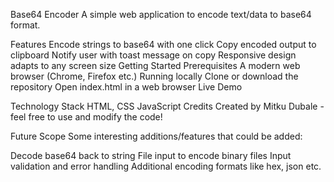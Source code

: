 Base64 Encoder
A simple web application to encode text/data to base64 format.

Features
Encode strings to base64 with one click
Copy encoded output to clipboard
Notify user with toast message on copy
Responsive design adapts to any screen size
Getting Started
Prerequisites
A modern web browser (Chrome, Firefox etc.)
Running locally
Clone or download the repository
Open index.html in a web browser
Live Demo

Technology Stack
HTML, CSS
JavaScript
Credits
Created by Mitku Dubale - feel free to use and modify the code!

Future Scope
Some interesting additions/features that could be added:

Decode base64 back to string
File input to encode binary files
Input validation and error handling
Additional encoding formats like hex, json etc.
